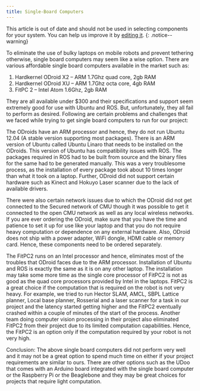```yaml
---
title: Single-Board Computers
---
```


This article is out of date and should not be used in selecting components for your system. You can help us improve it by [editing it](https://github.com/RoboticsKnowledgebase/roboticsknowledgebase.github.io).
{: .notice--warning}

To eliminate the use of bulky laptops on mobile robots and prevent tethering otherwise, single board computers may seem like a wise option. There are various affordable single board computers available in the market such as:
1. Hardkernel ODroid X2 – ARM 1.7Ghz quad core, 2gb RAM
2. Hardkernel ODroid XU – ARM 1.7Ghz octa core, 4gb RAM
3. FitPC 2 – Intel Atom 1.6Ghz, 2gb RAM

They are all available under $300 and their specifications and support seem
extremely good for use with Ubuntu and ROS. But, unfortunately, they all fail to
perform as desired. Following are certain problems and challenges that we faced
while trying to get single board computers to run for our project:

The ODroids have an ARM processor and hence, they do not run Ubuntu 12.04 (A
stable version supporting most packages). There is an ARM version of Ubuntu called
Ubuntu Linaro that needs to be installed on the ODroids. This version of Ubuntu has compatibility issues with ROS. The packages required in ROS had to be built from
source and the binary files for the same had to be generated manually. This was a
very troublesome process, as the installation of every package took about 10 times
longer than what it took on a laptop. Further, ODroid did not support certain
hardware such as Kinect and Hokuyo Laser scanner due to the lack of available
drivers.

There were also certain network issues due to which the ODroid did not get
connected to the Secured network of CMU though it was possible to get it connected
to the open CMU network as well as any local wireless networks. If you are ever
ordering the ODroid, make sure that you have the time and patience to set it up for
use like your laptop and that you do not require heavy computation or dependence
on any external hardware. Also, ODroid does not ship with a power adapter, WiFi
dongle, HDMI cable or memory card. Hence, these components need to be ordered
separately.

The FitPC2 runs on an Intel processor and hence, eliminates most of the troubles
that ODroid faces due to the ARM processor. Installation of Ubuntu and ROS is
exactly the same as it is on any other laptop. The installation may take some more
time as the single core processor of FitPC2 is not as good as the quad core
processors provided by Intel in the laptops.
FitPC2 is a great choice if the computation that is required on the robot is not very heavy. For example, we tried
to run Hector SLAM, AMCL, SBPL Lattice planner, Local base planner, Rosserial and
a laser scanner for a task in our project and the latency started getting higher and
the FitPC2 eventually crashed within a couple of minutes of the start of the process.
Another team doing computer vision processing in their project also eliminated
FitPC2 from their project due to its limited computation capabilities. Hence, the
FitPC2 is an option only if the computation required by your robot is not very high.

Conclusion:
The above single board computers did not perform very well and it may not be a
great option to spend much time on either if your project requirements are similar
to ours. There are other options such as the UDoo that comes with an Arduino board
integrated with the single board computer or the Raspberry Pi or the Beaglebone
and they may be great choices for projects that require light computation.
